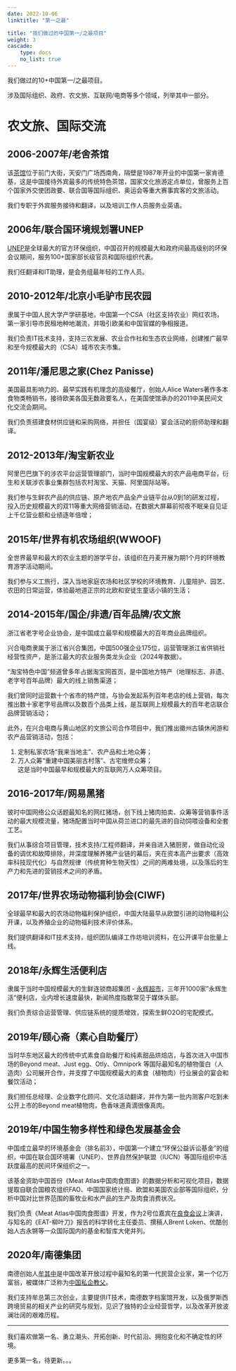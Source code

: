 ```yaml
---
date: 2022-10-06
linktitle: "第一之最"

title: "我们做过的中国第一/之最项目"
weight: 3
cascade:
    type: docs
    no_list: true
---
```


我们做过的10+中国第一/之最项目。

涉及国际组织、政府、农文旅、互联网/电商等多个领域，列举其中一部分。

# 农文旅、国际交流

## 2006-2007年/老舍茶馆

该[茶馆](https://www.laoshechaguan.cn/)位于前门大街，天安门广场西南角，隔壁是1987年开业的中国第一家肯德基，这是中国接待外宾最多的传统特色茶馆，国家文化旅游定点单位，曾服务上百个国家外交使团政要、联合国等国际组织、奥运会等重大赛事宾客的文旅活动。

我们专职于外宾服务接待和翻译，以及培训工作人员服务业英语。

## 2006年/联合国环境规划署UNEP

[UNEP](https://www.unep.org)是全球最大的官方环保组织，中国召开的规模最大和政府间最高级别的环保会议期间，服务100+国家部长级官员和国际组织代表。

我们任翻译和IT助理，是会务组最年轻的工作人员。


## 2010-2012年/北京小毛驴市民农园

隶属于中国人民大学产学研基地，中国第一个CSA（社区支持农业）网红农场，第一家引导市民租地种地潮流，并吸引欧美和中国官媒的争相报道。

我们负责IT技术支持，支持三农发展、农业合作社和生态农业网络，创建推广最早和至今规模最大的（CSA）城市农夫市集。

## 2011年/潘尼思之家(Chez Panisse)

美国最具影响力的、最早实践有机理念的高级餐厅，创始人Alice Waters著作多本食物类畅销书，接待欧美各国无数政要名人，在美国使馆承办的2011中美民间文化交流会期间。

我们负责搭建食材供应链和采购网络，并担任（国宴级）宴会活动的厨师助理和翻译。

## 2012-2013年/淘宝新农业

阿里巴巴旗下的涉农平台运营管理部门，当时中国规模最大的农产品电商平台，衍生和关联涉农事业集群包括农村淘宝、天猫、阿里国际站等。

我们参与生鲜农产品的供应链、原产地农产品全产业链平台从0到1的研发过程，投入历史规模最大的双11等重大网络营销活动，在数据大屏幕前彻夜不眠亲自见证上千亿营业额和业绩逐年倍增；

## 2015年/世界有机农场组织(WWOOF)

全世界最早和最大的农业主题的游学平台，该组织在丹麦开展为期1个月的环境教育游学活动期间。

我们参与义工旅行，深入当地家庭农场和社区学校的环境教育、儿童陪护、园艺、农田的日常运营，体验最地道正宗的北欧和安徒生童话小镇的生活；

## 2014-2015年/国企/非遗/百年品牌/农文旅

浙江省老字号企业协会，是中国成立最早和规模最大的百年商业品牌组织。

兴合电商隶属于浙江省兴合集团，中国500强企业175位，运营管理浙江省供销社经营性资产，是浙江最大的农业服务类龙头企业（2024年数据）。

“淘宝特色中国”频道曾多年占据淘宝网首页，是中国地方特产（地理标志、非遗、老字号百年品牌）最大的线上销售渠道；

我们曾同时运营数十个省市的特产馆，与协会发起系列百年老店的线上营销，每次推出数十家老字号品牌以及数百个品类上线，是互联网上规模最大的百年老店联合品牌营销活动；

此外，在兴合电商与黄山地区的文旅公司合作项目中，我们推出徽州古镇休闲游和农产品营销活动，包括：
1. 定制私家农场“我来当地主”、农产品和土地众筹；  
2. 万人众筹“重建中国美丽古村落”、古宅维修众筹；  
这是当时中国最早和规模最大的互联网万人众筹项目。

## 2016-2017年/网易黑猪

彼时中国网络公众话题最知名的网红猪场，创下线上猪肉拍卖、众筹等营销事件活动的最大规模流量，猪场配置当时中国从荷兰进口的最先进的自动饲喂设备和全套工艺。

我们从事综合项目管理，技术支持/工程师翻译，并亲自进入猪厨房，做自动化设备的调优和故障排除，并深度理解养猪产业链的幕后，夹在资本高产出要求（高效率科技现代化）与自然规律（传统育种生物天性）之间的两难处境，以及落后的生产力和先进的营销技术之间的矛盾。

## 2017年/世界农场动物福利协会(CIWF)

全球最早和最大的农场动物福利保护组织，中国大陆最早从欧盟引进的动物福利公开课，以及养殖企业的动物福利技术评价体系。

我们提供翻译和IT技术支持，组织团队编译工作坊培训资料，在公开课平台批量上线。

## 2018年/永辉生活便利店

隶属于当时中国规模最大的生鲜连锁商超集团 - [永辉超市](https://www.yonghuivip.com/)，三年开1000家”永辉生活“便利店，业内增长速度最快，新闻热度指数常见于媒体头部。

我们负责综合运营管理、供应链系统的提质增效，探索生鲜O2O的宅配模式。


## 2019年/颐心斋（素心自助餐厅）

当时华东地区最大的传统中式素食自助餐厅和纯素甜品烘焙店，与首次进入中国市场的Beyond meat、Just egg、Otly、Omnipork 等国际最知名的植物蛋白（人造肉）公司展开合作，并支撑了中国规模最大的素食（植物肉）行业展会的宴会和餐饮活动；

我们担任总经理、企业数字化顾问、文化活动翻译，并作为第一批内测客户吃到未公开上市的Beyond meat植物肉，色香味道真滴很像真肉。

## 2019年/中国生物多样性和绿色发展基金会

中国成立最早的环境基金会（排名前3），中国第一个建立“环保公益诉讼基金”的组织，中国在联合国环境署（UNEP）、世界自然保护联盟（IUCN）等国际组织中活跃度最高的民间环保组织之一。

该基金资助中国首份《Meat Atlas中国肉食图谱》的数据分析和可视化项目，数据提取自联合国粮农组织FAO、中国国家统计局、欧盟和美国农业部等国际组织，分析中国对比世界范围的畜牧业和水产品的生产及肉食消费状况。

我们负责《Meat Atlas中国肉食图谱》开发，作为2号位嘉宾在[良食会议](https://www.goodfoodchina.net/zh/projects/32/updates/133)上演讲，与知名的《EAT-柳叶刀》报告的科学转化主任委员、撰稿人Brent Loken、优酷创始人古永锵等一众国际国内的基金和智库大佬并列。


## 2020年/南德集团

南德创始人[牟其中](https://de.zxc.wiki/wiki/Mou_Qizhong)是中国改革开放过程中最知名的第一代民营企业家，第一个亿万富翁，被媒体广泛称为[中国私企教父](https://www.latimes.com/archives/la-xpm-1996-03-28-fi-52176-story.html)。

我们支持牟总第三次创业，主要提供IT技术，南德数字档案馆开发，以及俄罗斯西跨境贸易的相关产业的研究与规划，见识了独特的企业经营哲学，以及改革开放波澜壮阔的艰难历程。

---


我们喜欢做第一名、勇立潮头、开拓创新、时代前沿、拥抱变化和不确定性的环境。

更多第一名，待更新。。。


